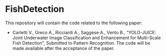 # FishDetection
This repository will contain the code related to the following paper: 
- Carletti V., Greco A., Ricciardi A., Saggese A., Vento B., "YOLO-JUICE: Joint Underwater Image Classification and Enhancement for Multi-Scale Fish Detection", Submitted to Pattern Recognition.
The code will be made available after the acceptance of the paper.
